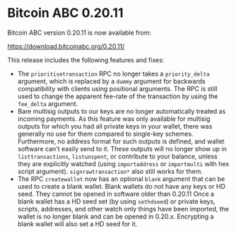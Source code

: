 Bitcoin ABC 0.20.11
===================

Bitcoin ABC version 0.20.11 is now available from:

  <https://download.bitcoinabc.org/0.20.11/>

This release includes the following features and fixes:

 - The `prioritisetransaction` RPC no longer takes a `priority_delta` argument,
   which is replaced by a `dummy` argument for backwards compatibility with
   clients using positional arguments. The RPC is still used to change the
   apparent fee-rate of the transaction by using the `fee_delta` argument.
 - Bare multisig outputs to our keys are no longer automatically treated as
   incoming payments. As this feature was only available for multisig outputs for
   which you had all private keys in your wallet, there was generally no use for
   them compared to single-key schemes. Furthermore, no address format for such
   outputs is defined, and wallet software can't easily send to it. These outputs
   will no longer show up in `listtransactions`, `listunspent`, or contribute to
   your balance, unless they are explicitly watched (using `importaddress` or
   `importmulti` with hex script argument). `signrawtransaction*` also still
   works for them.
 - The RPC `createwallet` now has an optional `blank` argument that can be used
   to create a blank wallet. Blank wallets do not have any keys or HD seed.
   They cannot be opened in software older than 0.20.11
   Once a blank wallet has a HD seed set (by using `sethdseed`) or private keys,
   scripts, addresses, and other watch only things have been imported, the wallet
   is no longer blank and can be opened in 0.20.x.
   Encrypting a blank wallet will also set a HD seed for it.
